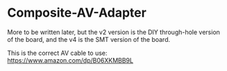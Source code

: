 # Composite-AV-Adapter

More to be written later, but the v2 version is the DIY through-hole version of the board, and the v4 is the SMT version of the board.

This is the correct AV cable to use: https://www.amazon.com/dp/B06XKMBB9L
